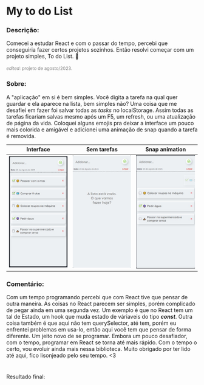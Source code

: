 # My to do List

### Descrição:
Comecei a estudar React e com o passar do tempo, percebi que conseguiria fazer certos projetos sozinhos. Então resolvi começar com um projeto simples, To do List. 🤠

<small style="color: gray">_edited_: projeto de agosto/2023.</small>

### Sobre:
A "aplicação" em si é bem simples. Você digita a tarefa na qual quer guardar e ela aparece na lista, bem simples não? Uma coisa que me desafiei em fazer foi salvar todas as *tasks* no localStorage. Assim todas as tarefas ficariam salvas mesmo após um F5, um refresh, ou uma atualização de página da vida. Coloquei alguns emojis pra deixar a interface um pouco mais colorida e amigável e adicionei uma animação de snap quando a tarefa é removida.

| Interface | Sem tarefas | Snap animation |
|-------|-------------|------|
|<img src='./public/preview/preview1.jpeg' width='160em'>|<img src='./public/preview/preview2.jpeg' width='160em'>|<img src='./public/preview/preview3.jpeg' width='160em'>|


### Comentário: 
Com um tempo programando percebi que com React tive que pensar de outra maneira. As coisas no React parecem ser simples, porém complicado de pegar ainda em uma segunda vez. Um exemplo é que no React tem um tal de Estado, um hook que muda estado de váriaveis do tipo *__const__*. Outra coisa também é que aqui não tem querySelector, até tem, porém eu enfrentei problemas em usa-lo, então aqui você tem que pensar de forma diferente. Um jeito novo de se programar. Embora um pouco desafiador, com o tempo, programar em React se torna até mais rápido. Com o tempo o certo, vou evoluir ainda mais nessa biblioteca. Muito obrigado por ter lido até aqui, fico lisonjeado pelo seu tempo. <3

#
Resultado final: 